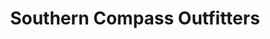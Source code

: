 ---
title: "Southern Compass Outfitters"
url: /tallahassee/southern-compass-outfitters/
shop: Kleidung
---